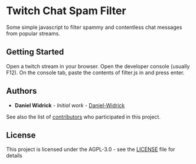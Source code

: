 # Twitch Chat Spam Filter

Some simple javascript to filter spammy and contentless chat messages from popular streams.

## Getting Started

Open a twitch stream in your browser. Open the developer console (usually F12). On the console tab, paste the contents of filter.js in and press enter.

## Authors

* **Daniel Widrick** - *Initial work* - [Daniel-Widrick](https://github.com/daniel-widrick)

See also the list of [contributors](https://github.com/daniel-widrick/TwitchChatSpamFilter/contributors) who participated in this project.

## License

This project is licensed under the AGPL-3.0 - see the [LICENSE](LICENSE) file for details

